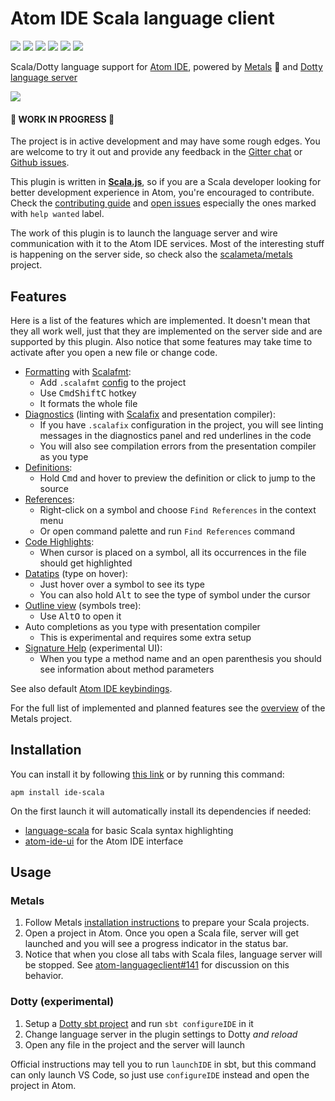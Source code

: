 # Atom IDE Scala language client

[![](https://travis-ci.org/laughedelic/atom-ide-scala.svg?branch=master)](https://travis-ci.org/laughedelic/atom-ide-scala)
[![](https://img.shields.io/github/release/laughedelic/atom-ide-scala/all.svg)](https://github.com/laughedelic/atom-ide-scala/releases/latest)
[![](https://img.shields.io/apm/v/ide-scala.svg)](https://atom.io/packages/ide-scala)
[![](https://img.shields.io/apm/dm/ide-scala.svg)](https://atom.io/packages/ide-scala)
[![](https://img.shields.io/badge/license-MIT-blue.svg)](https://opensource.org/licenses/MIT)
[![](https://img.shields.io/badge/contact-gitter_chat-dd1054.svg)](https://gitter.im/laughedelic/atom-ide-scala)

Scala/Dotty language support for [Atom IDE], powered by [Metals] :metal: and [Dotty language server]

![](https://user-images.githubusercontent.com/766656/34135911-aa78092a-e463-11e7-9fdf-710a8deb4093.png)

#### 🚧 WORK IN PROGRESS 🚧

The project is in active development and may have some rough edges. You are welcome to try it out and provide any feedback in the [Gitter chat](https://gitter.im/laughedelic/atom-ide-scala) or [Github issues](https://github.com/laughedelic/atom-ide-scala/issues).

This plugin is written in **[Scala.js]**, so if you are a Scala developer looking for better development experience in Atom, you're encouraged to contribute. Check the [contributing guide](CONTRIBUTING.md) and [open issues](https://github.com/laughedelic/atom-ide-scala/issues) especially the ones marked with `help wanted` label.

The work of this plugin is to launch the language server and wire communication with it to the Atom IDE services. Most of the interesting stuff is happening on the server side, so check also the [scalameta/metals](https://github.com/scalameta/metals) project.

## Features

Here is a list of the features which are implemented. It doesn't mean that they all work well, just that they are implemented on the server side and are supported by this plugin. Also notice that some features may take time to activate after you open a new file or change code.

* [Formatting](https://github.com/facebook-atom/atom-ide-ui/blob/master/docs/code-format.md) with [Scalafmt](http://scalameta.org/scalafmt):
  + Add `.scalafmt` [config](http://scalameta.org/scalafmt/#Configuration) to the project
  + Use <kbd>Cmd</kbd><kbd>Shift</kbd><kbd>C</kbd> hotkey
  + It formats the whole file
* [Diagnostics](https://github.com/facebook-atom/atom-ide-ui/blob/master/docs/diagnostics.md) (linting with [Scalafix](https://scalacenter.github.io/scalafix) and presentation compiler):
  + If you have `.scalafix` configuration in the project, you will see linting messages in the diagnostics panel and red underlines in the code
  + You will also see compilation errors from the presentation compiler as you type
* [Definitions](https://github.com/facebook-atom/atom-ide-ui/blob/master/docs/definitions.md):
  + Hold <kbd>Cmd</kbd> and hover to preview the definition or click to jump to the source
* [References](https://github.com/facebook-atom/atom-ide-ui/blob/master/docs/find-references.md):
  + Right-click on a symbol and choose `Find References` in the context menu
  + Or open command palette and run `Find References` command
* [Code Highlights](https://github.com/facebook-atom/atom-ide-ui/blob/master/docs/code-highlight.md):
  + When cursor is placed on a symbol, all its occurrences in the file should get highlighted
* [Datatips](https://github.com/facebook-atom/atom-ide-ui/blob/master/docs/datatips.md) (type on hover):
  + Just hover over a symbol to see its type
  + You can also hold <kbd>Alt</kbd> to see the type of symbol under the cursor
* [Outline view](https://github.com/facebook-atom/atom-ide-ui/blob/master/docs/outline-view.md) (symbols tree):
  + Use <kbd>Alt</kbd><kbd>O</kbd> to open it
* Auto completions as you type with presentation compiler
  + This is experimental and requires some extra setup
* [Signature Help](https://github.com/facebook-atom/atom-ide-ui/blob/master/docs/signature-help.md) (experimental UI):
  + When you type a method name and an open parenthesis you should see information about method parameters

See also default [Atom IDE keybindings](https://github.com/facebook-atom/atom-ide-ui/blob/master/docs/keybindings.md).

For the full list of implemented and planned features see the [overview](https://github.com/scalameta/metals/blob/master/docs/overview.md) of the Metals project.

## Installation

You can install it by following [this link](atom://settings-view/show-package?package=ide-scala) or by running this command:

```
apm install ide-scala
```

On the first launch it will automatically install its dependencies if needed:
+ [language-scala](https://github.com/atom-community/language-scala) for basic Scala syntax highlighting
+ [atom-ide-ui](https://github.com/facebook-atom/atom-ide-ui) for the Atom IDE interface

## Usage

### Metals

1. Follow Metals [installation instructions](https://github.com/scalameta/metals/blob/master/docs/installation.md) to prepare your Scala projects.
1. Open a project in Atom. Once you open a Scala file, server will get launched and you will see a progress indicator in the status bar.
1. Notice that when you close all tabs with Scala files, language server will be stopped. See [atom-languageclient#141](https://github.com/atom/atom-languageclient/issues/141) for discussion on this behavior.

### Dotty (experimental)

1. Setup a [Dotty sbt project](https://github.com/lampepfl/dotty-example-project) and run `sbt configureIDE` in it
1. Change language server in the plugin settings to Dotty _and reload_
1. Open any file in the project and the server will launch

Official instructions may tell you to run `launchIDE` in sbt, but this command can only launch VS Code, so just use `configureIDE` instead and open the project in Atom.


[Scala]: http://scala-lang.org/
[Scala.js]: https://www.scala-js.org/
[Atom IDE]: https://ide.atom.io/
[Metals]: https://github.com/scalameta/metals
[LSP]: https://github.com/Microsoft/language-server-protocol
[Dotty language server]: http://dotty.epfl.ch/docs/usage/ide-support.html
